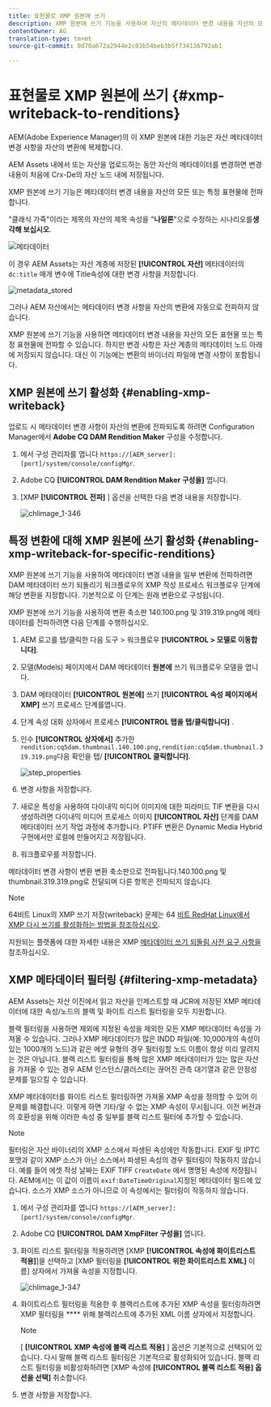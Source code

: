 ```yaml
---
title: 표현물로 XMP 원본에 쓰기
description: XMP 원본에 쓰기 기능을 사용하여 자산의 메타데이터 변경 내용을 자산의 모든 표현물 또는 특정 표현물에 전파하는 방법을 알아봅니다.
contentOwner: AG
translation-type: tm+mt
source-git-commit: 0d70a672a2944e2c03b54beb3b5f734136792ab1

---
```



# 표현물로 XMP 원본에 쓰기 {#xmp-writeback-to-renditions}

AEM(Adobe Experience Manager)의 이 XMP 원본에 대한 기능은 자산 메타데이터 변경 사항을 자산의 변환에 복제합니다.

AEM Assets 내에서 또는 자산을 업로드하는 동안 자산의 메타데이터를 변경하면 변경 내용이 처음에 Crx-De의 자산 노드 내에 저장됩니다.

XMP 원본에 쓰기 기능은 메타데이터 변경 내용을 자산의 모든 또는 특정 표현물에 전파합니다.

&quot;클래식 가죽&quot;이라는 제목의 자산의 제목 속성을 &quot;**나일론**&quot;으로 수정하는 시나리오를&#x200B;**생각해 보십시오**.

![메타데이터](assets/metadata.png)

이 경우 AEM Assets는 자산 계층에 저장된 **[!UICONTROL 자산]** 메타데이터의 `dc:title` 매개 변수에 Title속성에 대한 변경 사항을 저장합니다.

![metadata_stored](assets/metadata_stored.png)

그러나 AEM 자산에서는 메타데이터 변경 사항을 자산의 변환에 자동으로 전파하지 않습니다.

XMP 원본에 쓰기 기능을 사용하면 메타데이터 변경 내용을 자산의 모든 표현물 또는 특정 표현물에 전파할 수 있습니다. 하지만 변경 사항은 자산 계층의 메타데이터 노드 아래에 저장되지 않습니다. 대신 이 기능에는 변환의 바이너리 파일에 변경 사항이 포함됩니다.

## XMP 원본에 쓰기 활성화 {#enabling-xmp-writeback}

업로드 시 메타데이터 변경 사항이 자산의 변환에 전파되도록 하려면 Configuration Manager에서 **Adobe CQ DAM Rendition Maker** 구성을 수정합니다.

1. 에서 구성 관리자를 엽니다 `https://[AEM_server]:[port]/system/console/configMgr`.
1. Adobe CQ **[!UICONTROL DAM Rendition Maker 구성을]** 엽니다.
1. [XMP **[!UICONTROL 전파]** ] 옵션을 선택한 다음 변경 내용을 저장합니다.

   ![chlimage_1-346](assets/chlimage_1-346.png)

## 특정 변환에 대해 XMP 원본에 쓰기 활성화 {#enabling-xmp-writeback-for-specific-renditions}

XMP 원본에 쓰기 기능을 사용하여 메타데이터 변경 내용을 일부 변환에 전파하려면 DAM 메타데이터 쓰기 되돌리기 워크플로우의 XMP 작성 프로세스 워크플로우 단계에 해당 변환을 지정합니다. 기본적으로 이 단계는 원래 변환으로 구성됩니다.

XMP 원본에 쓰기 기능을 사용하여 변환 축소판 140.100.png 및 319.319.png에 메타데이터를 전파하려면 다음 단계를 수행하십시오.

1. AEM 로고를 탭/클릭한 다음 도구 > 워크플로우 **[!UICONTROL > 모델로 이동합니다]**.
1. 모델(Models) 페이지에서 DAM 메타데이터 **원본에** 쓰기 워크플로우 모델을 엽니다.
1. DAM 메타데이터 **[!UICONTROL 원본에]** 쓰기 **[!UICONTROL 속성 페이지에서 XMP]** 쓰기 프로세스 단계를엽니다.
1. 단계 속성 대화 상자에서 프로세스 **[!UICONTROL 탭을 탭/클릭합니다]** .
1. 인수 **[!UICONTROL 상자에서]** 추가한 `rendition:cq5dam.thumbnail.140.100.png,rendition:cq5dam.thumbnail.319.319.png`다음 확인을 탭/ **[!UICONTROL 클릭합니다]**.

   ![step_properties](assets/step_properties.png)

1. 변경 사항을 저장합니다.
1. 새로운 특성을 사용하여 다이내믹 미디어 이미지에 대한 피라미드 TIF 변환을 다시 생성하려면 다이내믹 미디어 프로세스 이미지 **[!UICONTROL 자산]** 단계를 DAM 메타데이터 쓰기 작업 과정에 추가합니다.
PTIFF 변환은 Dynamic Media Hybrid 구현에서만 로컬에 만들어지고 저장됩니다.

1. 워크플로우를 저장합니다.

메타데이터 변경 사항이 변환 변환 축소판으로 전파됩니다.140.100.png 및 thumbnail.319.319.png로 전달되며 다른 항목은 전파되지 않습니다.

>[!NOTE]
>
>64비트 Linux의 XMP 쓰기 저장(writeback) 문제는 64 [비트 RedHat Linux에서 XMP 다시 쓰기를 활성화하는 방법을 참조하십시오](https://helpx.adobe.com/experience-manager/kb/enable-xmp-write-back-64-bit-redhat.html).
>
>지원되는 플랫폼에 대한 자세한 내용은 XMP [메타데이터 쓰기 되돌림 사전 요구 사항을](/help/sites-deploying/technical-requirements.md#requirements-for-aem-assets-xmp-metadata-write-back)참조하십시오.

## XMP 메타데이터 필터링 {#filtering-xmp-metadata}

AEM Assets는 자산 이진에서 읽고 자산을 인제스트할 때 JCR에 저장된 XMP 메타데이터에 대한 속성/노드의 블랙 및 화이트 리스트 필터링을 모두 지원합니다.

블랙 필터링을 사용하면 제외에 지정된 속성을 제외한 모든 XMP 메타데이터 속성을 가져올 수 있습니다. 그러나 XMP 메타데이터가 많은 INDD 파일(예: 10,000개의 속성이 있는 1000개의 노드)과 같은 에셋 유형의 경우 필터링할 노드 이름이 항상 미리 알려지는 것은 아닙니다. 블랙 리스트 필터링을 통해 많은 XMP 메타데이터가 있는 많은 자산을 가져올 수 있는 경우 AEM 인스턴스/클러스터는 끊어진 관측 대기열과 같은 안정성 문제를 일으킬 수 있습니다.

XMP 메타데이터를 화이트 리스트 필터링하면 가져올 XMP 속성을 정의할 수 있어 이 문제를 해결합니다. 이렇게 하면 기타/알 수 없는 XMP 속성이 무시됩니다. 이전 버전과의 호환성을 위해 이러한 속성 중 일부를 블랙 리스트 필터에 추가할 수 있습니다.

>[!NOTE]
>
>필터링은 자산 바이너리의 XMP 소스에서 파생된 속성에만 작동합니다. EXIF 및 IPTC 포맷과 같이 XMP 소스가 아닌 소스에서 파생된 속성의 경우 필터링이 작동하지 않습니다. 예를 들어 에셋 작성 날짜는 EXIF TIFF `CreateDate` 에서 명명된 속성에 저장됩니다. AEM에서는 이 값이 이름이 `exif:DateTimeOriginal`지정된 메타데이터 필드에 있습니다. 소스가 XMP 소스가 아니므로 이 속성에서는 필터링이 작동하지 않습니다.

1. 에서 구성 관리자를 엽니다 `https://[AEM_server]:[port]/system/console/configMgr`.
1. Adobe CQ **[!UICONTROL DAM XmpFilter 구성을]** 엽니다.
1. 화이트 리스트 필터링을 적용하려면 [XMP **[!UICONTROL 속성에 화이트리스트 적용]**]을 선택하고 [XMP 필터링을 **[!UICONTROL 위한 화이트리스트 XML]** 이름] 상자에서 가져올 속성을 지정합니다.

   ![chlimage_1-347](assets/chlimage_1-347.png)

1. 화이트리스트 필터링을 적용한 후 블랙리스트에 추가된 XMP 속성을 필터링하려면 XMP 필터링을 **** 위해 블랙리스트에 추가된 XML 이름 상자에서 지정합니다.

   >[!NOTE]
   >
   >[ **[!UICONTROL XMP 속성에 블랙 리스트 적용]** ] 옵션은 기본적으로 선택되어 있습니다. 다시 말해 블랙 리스트 필터링은 기본적으로 활성화되어 있습니다. 블랙 리스트 필터링을 비활성화하려면 [XMP 속성에 **[!UICONTROL 블랙 리스트 적용] 옵션을 선택]** 취소합니다.

1. 변경 사항을 저장합니다.

